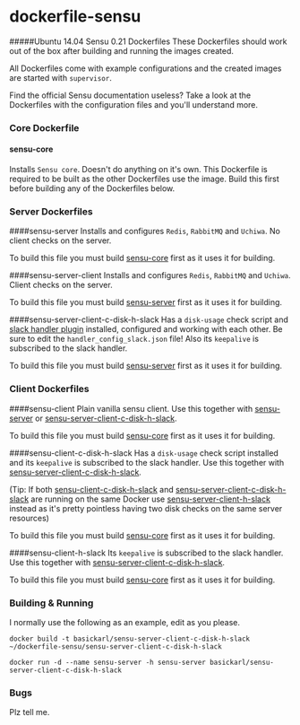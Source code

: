# dockerfile-sensu

#####Ubuntu 14.04 Sensu 0.21 Dockerfiles
These Dockerfiles should work out of the box after building and running the images created.

All Dockerfiles come with example configurations and the created images are started with `supervisor`. 

Find the official Sensu documentation useless? Take a look at the Dockerfiles with the configuration files and you'll understand more.

### Core Dockerfile

#### sensu-core
Installs `Sensu core`. Doesn't do anything on it's own. This Dockerfile is required to be built as the other Dockerfiles use the image. Build this first before building any of the Dockerfiles below.

### Server Dockerfiles

####sensu-server
Installs and configures `Redis`, `RabbitMQ` and `Uchiwa`. No client checks on the server. 

To build this file you must build [sensu-core](#sensu-core) first as it uses it for building.

####sensu-server-client 
Installs and configures `Redis`, `RabbitMQ` and `Uchiwa`. Client checks on the server.

To build this file you must build [sensu-server](#sensu-server) first as it uses it for building.

####sensu-server-client-c-disk-h-slack
Has a `disk-usage` check script and [slack handler plugin](https://github.com/sensu-plugins/sensu-plugins-slack) installed, configured and working with each other. Be sure to edit the `handler_config_slack.json` file! Also its `keepalive` is subscribed to the slack handler.

To build this file you must build [sensu-server](#sensu-server) first as it uses it for building.

### Client Dockerfiles

####sensu-client
Plain vanilla sensu client. Use this together with [sensu-server](#sensu-server) or [sensu-server-client-c-disk-h-slack](#sensu-server-client-c-disk-h-slack).

To build this file you must build [sensu-core](#sensu-core) first as it uses it for building.

####sensu-client-c-disk-h-slack
Has a `disk-usage` check script installed and its `keepalive` is subscribed to the slack handler. Use this together with [sensu-server-client-c-disk-h-slack](#sensu-server-client-c-disk-h-slack). 

(Tip: If both [sensu-client-c-disk-h-slack](#sensu-client-c-disk-h-slack) and [sensu-server-client-c-disk-h-slack](#sensu-server-client-c-disk-h-slack) are running on the same Docker use [sensu-server-client-h-slack](#sensu-server-client-h-slack) instead as it's pretty pointless having two disk checks on the same server resources)

To build this file you must build [sensu-core](#sensu-core) first as it uses it for building.

####sensu-client-h-slack
Its `keepalive` is subscribed to the slack handler. Use this together with [sensu-server-client-c-disk-h-slack](#sensu-server-client-c-disk-h-slack).

To build this file you must build [sensu-core](#sensu-core) first as it uses it for building.

### Building & Running
I normally use the following as an example, edit as you please.

`docker build -t basickarl/sensu-server-client-c-disk-h-slack ~/dockerfile-sensu/sensu-server-client-c-disk-h-slack`

`docker run -d --name sensu-server -h sensu-server basickarl/sensu-server-client-c-disk-h-slack`

### Bugs

Plz tell me.
